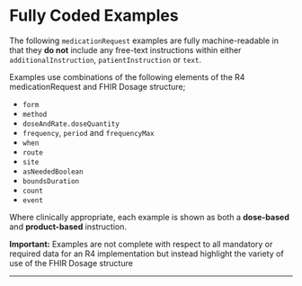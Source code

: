 # Fully Coded Examples

The following `medicationRequest` examples are fully machine-readable in that they **do not** include any free-text instructions within either `additionalInstruction`, `patientInstruction` or `text`.

Examples use combinations of the following elements of the R4 medicationRequest and FHIR Dosage structure;

* `form`
* `method`
* `doseAndRate.doseQuantity`
* `frequency`, `period` and `frequencyMax`
* `when`
* `route`
* `site`
* `asNeededBoolean`
* `boundsDuration`
* `count`
* `event`

Where clinically appropriate, each example is shown as both a **dose-based** and **product-based** instruction.

<div class="nhsd-a-box nhsd-a-box--bg-light-yellow nhsd-!t-margin-bottom-6 nhsd-t-body">
    <strong>Important:</strong> Examples are not complete with respect to all mandatory or required data for an R4 implementation but instead highlight the variety of use of the FHIR Dosage structure
</div>

---